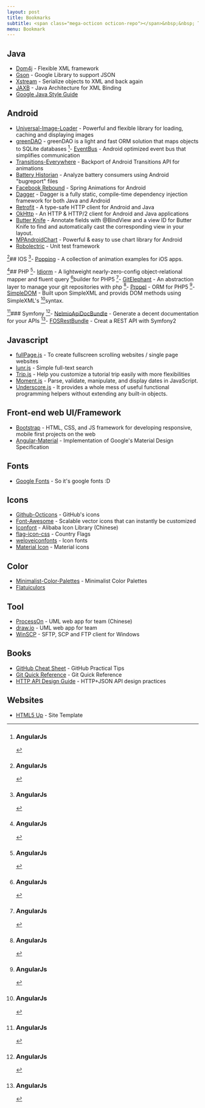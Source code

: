 ```yaml
---
layout: post
title: Bookmarks
subtitle: <span class="mega-octicon octicon-repo"></span>&nbsp;&nbsp; To mark useful libs - tools - books
menu: Bookmark
---
```


## Java
- [Dom4j](https://dom4j.github.io/) - Flexible XML framework
- [Gson](https://github.com/google/gson) - Google Library to support JSON
- [Xstream](http://x-stream.github.io/index.html) -  Serialize objects to XML and back again
- [JAXB](https://jaxb.java.net/) - Java Architecture for XML Binding
- [Google Java Style Guide]( https://google.github.io/styleguide/javaguide.html)

## Android
- [Universal-Image-Loader](https://github.com/nostra13/Android-Universal-Image-Loader) - Powerful and flexible library for loading, caching and displaying images
- [greenDAO](http://greendao-orm.com/) - greenDAO is a light and fast ORM solution that maps objects to SQLite databases
[^^]- [EventBus](http://greenrobot.github.io/EventBus/) - Android optimized event bus that simplifies communication
- [Transitions-Everywhere](https://github.com/andkulikov/Transitions-Everywhere) - Backport of Android Transitions API for animations
- [Battery Historian](https://github.com/google/battery-historian) - Analyze battery consumers using Android "bugreport" files
- [Facebook Rebound](http://facebook.github.io/rebound/) - Spring Animations for Android
- [Dagger](http://google.github.io/dagger/) - Dagger is a fully static, compile-time dependency injection framework for both Java and Android
- [Retrofit](http://square.github.io/retrofit/) - A type-safe HTTP client for Android and Java
- [OkHttp](http://square.github.io/okhttp/) - An HTTP & HTTP/2 client for Android and Java applications
- [Butter Knife](http://jakewharton.github.io/butterknife/) - Annotate fields with @BindView and a view ID for Butter Knife to find and automatically cast the corresponding view in your layout.
- [MPAndroidChart](https://github.com/PhilJay/MPAndroidChart) - Powerful & easy to use chart library for Android
- [Robolectric](http://robolectric.org/) - Unit test framework

[^^]## IOS
[^^]- [Popping](https://github.com/schneiderandre/popping) - A collection of animation examples for iOS apps.

[^^]## PHP
[^^]- [Idiorm](https://github.com/j4mie/idiorm/) - A lightweight nearly-zero-config object-relational mapper and fluent query [^^]builder for PHP5
[^^]- [GitElephant](https://github.com/matteosister/GitElephant) - An abstraction layer to manage your git repositories with php
[^^]- [Propel](https://github.com/propelorm/Propel) - ORM for PHP5
[^^]- [SimpleDOM](https://code.google.com/archive/p/simpledom/) - Built upon SimpleXML and provids DOM methods using SimpleXML's [^^]syntax.

[^^]### Symfony
[^^]- [NelmioApiDocBundle](https://github.com/nelmio/NelmioApiDocBundle) - Generate a decent documentation for your APIs
[^^]- [FOSRestBundle](http://symfony.com/doc/current/bundles/FOSRestBundle/index.html) - Creat a REST API with Symfony2

## Javascript
- [fullPage.js](http://alvarotrigo.com/fullPage/) - To create fullscreen scrolling websites / single page websites
- [lunr.js](http://lunrjs.com/) - Simple full-text search
- [Trip.js](http://eragonj.github.io/Trip.js/index.html) - Help you customize a tutorial trip easily with more flexibilities
- [Moment.js](http://momentjs.com/) - Parse, validate, manipulate, and display dates in JavaScript.
- [Underscore.js](http://underscorejs.org/) - It provides a whole mess of useful functional programming helpers without extending any built-in objects.

[^^]:### AngularJs
[^^]:- [Protractor](http://angular.github.io/protractor) - End-to-end test framework for AngularJS applications
[^^]:- [angular-media-player](https://github.com/colthreepv/angular-media-player) - Directive for audio and video
[^^]:- [Smart table](http://lorenzofox3.github.io/smart-table-website/) - Module to easily display data in a table
[^^]:- [ng-table](http://esvit.github.io/ng-table/#/) - Module to easily display data in a table
[^^]:- [ngToast](https://github.com/tameraydin/ngToast) - AngularJS toast
[^^]:- [ANGM-GENERATOR](http://newaeonweb.com.br/generator-angm/) - AngularJS Yeoman Generator

[^^]:### Node.js
[^^]:- [utility](https://github.com/node-modules/utility) - A collection of useful utilities
[^^]:- [cheerio](https://github.com/cheeriojs/cheerio) - Implementation of core jQuery designed specifically for the server
[^^]:- [mongoose](http://mongoosejs.com/) - elegant mongodb object modeling for node.js
[^^]:- [SuperAgent](http://visionmedia.github.io/superagent/) - Super Agent is light-weight progressive ajax API
[^^]:- [connect-mongo](https://github.com/kcbanner/connect-mongo) - MongoDB session store for Express and Connect
[^^]:- [Morgan](https://github.com/expressjs/morgan) - HTTP request logger middleware for node.js

[^^]:## CSS
[^^]:- [loaders.css](https://connoratherton.com/loaders) - Delightful and performance-focused pure css loading animations
[^^]:- [Load Awesome](http://github.danielcardoso.net/load-awesome/animations.html) - Pure CSS Loaders and Spinners 
[^^]:- [Hover.css](http://ianlunn.github.io/Hover/) - Collection of CSS3 powered hover effects
[^^]:- [Animate.css](https://github.com/daneden/animate.css) - Bunch of cool, fun, and cross-browser animation. 

## Front-end web UI/Framework
- [Bootstrap](http://getbootstrap.com/) - HTML, CSS, and JS framework for developing responsive, mobile first projects on the web
- [Angular-Material](https://material.angularjs.org/latest/) - Implementation of Google's Material Design Specification

## Fonts
- [Google Fonts](https://www.google.com/fonts) - So it's google fonts :D

## Icons
- [Github-Octicons](https://octicons.github.com/) - GitHub's icons
- [Font-Awesome](https://fortawesome.github.io/Font-Awesome/) - Scalable vector icons that can instantly be customized
- [Iconfont](http://www.iconfont.cn/) - Alibaba Icon Library (Chinese)
- [flag-icon-css](http://lipis.github.io/flag-icon-css/) - Country Flags
- [weloveiconfonts](http://weloveiconfonts.com/) - Icon fonts
- [Material Icon](https://design.google.com/icons/#ic_accessibility) - Material icons

## Color
- [Minimalist-Color-Palettes](https://www.behance.net/gallery/32154055/Minimalist-Color-Palettes-2015) - Minimalist Color Palettes
- [Flatuiculors](http://flatuicolors.com/)

## Tool
- [ProcessOn](https://www.processon.com/) - UML web app for team (Chinese)
- [draw.io](https://www.draw.io/) - UML web app for team
- [WinSCP](https://winscp.net/eng/download.php) - SFTP, SCP and FTP client for Windows

## Books
- [GitHub Cheat Sheet](https://github.com/tiimgreen/github-cheat-sheet) - GitHub Practical Tips
- [Git Quick Reference](http://jonas.nitro.dk/git/quick-reference.html) - Git Quick Reference
- [HTTP API Design Guide](https://geemus.gitbooks.io/http-api-design/content/en/index.html) - HTTP+JSON API design practices

## Websites
- [HTML5 Up](https://html5up.net/) - Site Template
